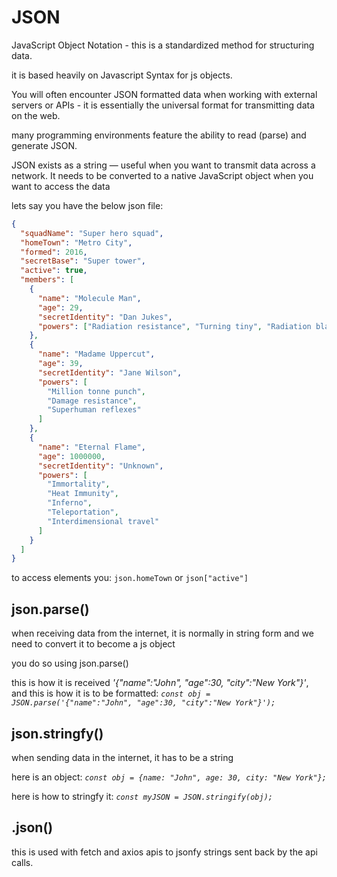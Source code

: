 # JSON

JavaScript Object Notation - this is a standardized method for structuring data.

it is based heavily on Javascript Syntax for js objects.

You will often encounter JSON formatted data when working with external servers or APIs - it is essentially the universal format for transmitting data on the web.

many programming environments feature the ability to read (parse) and generate JSON.

JSON exists as a string — useful when you want to transmit data across a network. It needs to be converted to a native JavaScript object when you want to access the data

lets say you have the below json file:

```json
{
  "squadName": "Super hero squad",
  "homeTown": "Metro City",
  "formed": 2016,
  "secretBase": "Super tower",
  "active": true,
  "members": [
    {
      "name": "Molecule Man",
      "age": 29,
      "secretIdentity": "Dan Jukes",
      "powers": ["Radiation resistance", "Turning tiny", "Radiation blast"]
    },
    {
      "name": "Madame Uppercut",
      "age": 39,
      "secretIdentity": "Jane Wilson",
      "powers": [
        "Million tonne punch",
        "Damage resistance",
        "Superhuman reflexes"
      ]
    },
    {
      "name": "Eternal Flame",
      "age": 1000000,
      "secretIdentity": "Unknown",
      "powers": [
        "Immortality",
        "Heat Immunity",
        "Inferno",
        "Teleportation",
        "Interdimensional travel"
      ]
    }
  ]
}

```

to access elements you: `json.homeTown` or `json["active"]`

## json.parse()

when receiving data from the internet, it is normally in string form and we need to convert it to  become a js object

you do so using json.parse()

this is how it is received *'{"name":"John", "age":30, "city":"New York"}'*, and this is how it is to be formatted: *`const obj = JSON.parse('{"name":"John", "age":30, "city":"New York"}');`*

## json.stringfy()

when sending data in the internet, it has to be a string

here is an object: *`const obj = {name: "John", age: 30, city: "New York"};`*

here is how to stringfy it: *`const myJSON = JSON.stringify(obj);`*

## .json()

this is used with fetch and axios apis to jsonfy strings sent back by the api calls.
